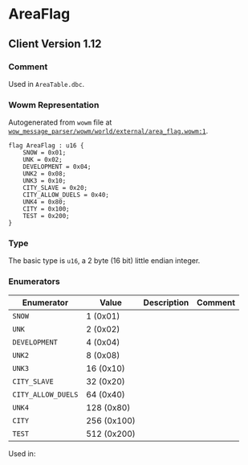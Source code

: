 # AreaFlag

## Client Version 1.12

### Comment

Used in `AreaTable.dbc`.

### Wowm Representation

Autogenerated from `wowm` file at [`wow_message_parser/wowm/world/external/area_flag.wowm:1`](https://github.com/gtker/wow_messages/tree/main/wow_message_parser/wowm/world/external/area_flag.wowm#L1).

```rust,ignore
flag AreaFlag : u16 {
    SNOW = 0x01;
    UNK = 0x02;
    DEVELOPMENT = 0x04;
    UNK2 = 0x08;
    UNK3 = 0x10;
    CITY_SLAVE = 0x20;
    CITY_ALLOW_DUELS = 0x40;
    UNK4 = 0x80;
    CITY = 0x100;
    TEST = 0x200;
}
```
### Type
The basic type is `u16`, a 2 byte (16 bit) little endian integer.
### Enumerators
| Enumerator | Value  | Description | Comment |
| --------- | -------- | ----------- | ------- |
| `SNOW` | 1 (0x01) |  |  |
| `UNK` | 2 (0x02) |  |  |
| `DEVELOPMENT` | 4 (0x04) |  |  |
| `UNK2` | 8 (0x08) |  |  |
| `UNK3` | 16 (0x10) |  |  |
| `CITY_SLAVE` | 32 (0x20) |  |  |
| `CITY_ALLOW_DUELS` | 64 (0x40) |  |  |
| `UNK4` | 128 (0x80) |  |  |
| `CITY` | 256 (0x100) |  |  |
| `TEST` | 512 (0x200) |  |  |

Used in:
